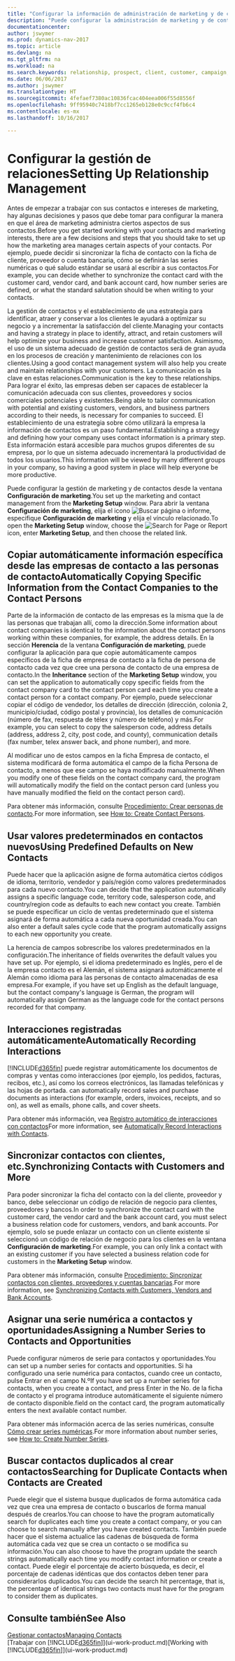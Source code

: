 ```yaml
---
title: "Configurar la información de administración de marketing y de contactos"
description: "Puede configurar la administración de marketing y de contacto de Dynamics NAV para optimizar las relaciones con los clientes potenciales o actuales, y mejorar las campañas y las promociones."
documentationcenter: 
author: jswymer
ms.prod: dynamics-nav-2017
ms.topic: article
ms.devlang: na
ms.tgt_pltfrm: na
ms.workload: na
ms.search.keywords: relationship, prospect, client, customer, campaign, promo
ms.date: 06/06/2017
ms.author: jswymer
ms.translationtype: HT
ms.sourcegitcommit: 4fefaef7380ac10836fcac404eea006f55d8556f
ms.openlocfilehash: 9ff95940c7418bf7cc1265eb128e0c9ccf4fb6c4
ms.contentlocale: es-mx
ms.lasthandoff: 10/16/2017

---
```

# <a name="setting-up-relationship-management"></a><span data-ttu-id="8feb6-103">Configurar la gestión de relaciones</span><span class="sxs-lookup"><span data-stu-id="8feb6-103">Setting Up Relationship Management</span></span>
<span data-ttu-id="8feb6-104">Antes de empezar a trabajar con sus contactos e intereses de marketing, hay algunas decisiones y pasos que debe tomar para configurar la manera en que el área de marketing administra ciertos aspectos de sus contactos.</span><span class="sxs-lookup"><span data-stu-id="8feb6-104">Before you get started working with your contacts and marketing interests, there are a few decisions and steps that you should take to set up how the marketing area manages certain aspects of your contacts.</span></span> <span data-ttu-id="8feb6-105">Por ejemplo, puede decidir si sincronizar la ficha de contacto con la ficha de cliente, proveedor o cuenta bancaria, cómo se definirán las series numéricas o qué saludo estándar se usará al escribir a sus contactos.</span><span class="sxs-lookup"><span data-stu-id="8feb6-105">For example, you can decide whether to synchronize the contact card with the customer card, vendor card, and bank account card, how number series are defined, or what the standard salutation should be when writing to your contacts.</span></span>

<span data-ttu-id="8feb6-106">La gestión de contactos y el establecimiento de una estrategia para identificar, atraer y conservar a los clientes le ayudará a optimizar su negocio y a incrementar la satisfacción del cliente.</span><span class="sxs-lookup"><span data-stu-id="8feb6-106">Managing your contacts and having a strategy in place to identify, attract, and retain customers will help optimize your business and increase customer satisfaction.</span></span> <span data-ttu-id="8feb6-107">Asimismo, el uso de un sistema adecuado de gestión de contactos será de gran ayuda en los procesos de creación y mantenimiento de relaciones con los clientes.</span><span class="sxs-lookup"><span data-stu-id="8feb6-107">Using a good contact management system will also help you create and maintain relationships with your customers.</span></span> <span data-ttu-id="8feb6-108">La comunicación es la clave en estas relaciones.</span><span class="sxs-lookup"><span data-stu-id="8feb6-108">Communication is the key to these relationships.</span></span> <span data-ttu-id="8feb6-109">Para lograr el éxito, las empresas deben ser capaces de establecer la comunicación adecuada con sus clientes, proveedores y socios comerciales potenciales y existentes.</span><span class="sxs-lookup"><span data-stu-id="8feb6-109">Being able to tailor communication with potential and existing customers, vendors, and business partners according to their needs, is necessary for companies to succeed.</span></span> <span data-ttu-id="8feb6-110">El establecimiento de una estrategia sobre cómo utilizará la empresa la información de contactos es un paso fundamental.</span><span class="sxs-lookup"><span data-stu-id="8feb6-110">Establishing a strategy and defining how your company uses contact information is a primary step.</span></span> <span data-ttu-id="8feb6-111">Esta información estará accesible para muchos grupos diferentes de su empresa, por lo que un sistema adecuado incrementará la productividad de todos los usuarios.</span><span class="sxs-lookup"><span data-stu-id="8feb6-111">This information will be viewed by many different groups in your company, so having a good system in place will help everyone be more productive.</span></span>

<span data-ttu-id="8feb6-112">Puede configurar la gestión de marketing y de contactos desde la ventana **Configuración de marketing**.</span><span class="sxs-lookup"><span data-stu-id="8feb6-112">You set up the marketing and contact management from the **Marketing Setup** window.</span></span> <span data-ttu-id="8feb6-113">Para abrir la ventana **Configuración de marketing**, elija el icono ![Buscar página o informe](media/ui-search/search_small.png "icono Buscar página o informe"), especifique **Configuración de marketing** y elija el vínculo relacionado.</span><span class="sxs-lookup"><span data-stu-id="8feb6-113">To open the **Marketing Setup** window, choose the ![Search for Page or Report](media/ui-search/search_small.png "Search for Page or Report icon") icon, enter **Marketing Setup**, and then choose the related link.</span></span>

## <a name="automatically-copying-specific-information-from-the-contact-companies-to-the-contact-persons"></a><span data-ttu-id="8feb6-114">Copiar automáticamente información específica desde las empresas de contacto a las personas de contacto</span><span class="sxs-lookup"><span data-stu-id="8feb6-114">Automatically Copying Specific Information from the Contact Companies to the Contact Persons</span></span>
<span data-ttu-id="8feb6-115">Parte de la información de contacto de las empresas es la misma que la de las personas que trabajan allí, como la dirección.</span><span class="sxs-lookup"><span data-stu-id="8feb6-115">Some information about contact companies is identical to the information about the contact persons working within these companies, for example, the address details.</span></span> <span data-ttu-id="8feb6-116">En la sección **Herencia** de la ventana **Configuración de marketing**, puede configurar la aplicación para que copie automáticamente campos específicos de la ficha de empresa de contacto a la ficha de persona de contacto cada vez que cree una persona de contacto de una empresa de contacto.</span><span class="sxs-lookup"><span data-stu-id="8feb6-116">In the **Inheritance** section of the **Marketing Setup** window, you can set the application to automatically copy specific fields from the contact company card to the contact person card each time you create a contact person for a contact company.</span></span> <span data-ttu-id="8feb6-117">Por ejemplo, puede seleccionar copiar el código de vendedor, los detalles de dirección (dirección, colonia 2, municipio/ciudad, código postal y provincia), los detalles de comunicación (número de fax, respuesta de télex y número de teléfono) y más.</span><span class="sxs-lookup"><span data-stu-id="8feb6-117">For example, you can select to copy the salesperson code, address details (address, address 2, city, post code, and county), communication details (fax number, telex answer back, and phone number), and more.</span></span>

<span data-ttu-id="8feb6-118">Al modificar uno de estos campos en la ficha Empresa de contacto, el sistema modificará de forma automática el campo de la ficha Persona de contacto, a menos que ese campo se haya modificado manualmente.</span><span class="sxs-lookup"><span data-stu-id="8feb6-118">When you modify one of these fields on the contact company card, the program will automatically modify the field on the contact person card (unless you have manually modified the field on the contact person card).</span></span>

<span data-ttu-id="8feb6-119">Para obtener más información, consulte [Procedimiento: Crear personas de contacto](marketing-how-create-contact-persons.md).</span><span class="sxs-lookup"><span data-stu-id="8feb6-119">For more information, see [How to: Create Contact Persons](marketing-how-create-contact-persons.md).</span></span>

## <a name="using-predefined-defaults-on-new-contacts"></a><span data-ttu-id="8feb6-120">Usar valores predeterminados en contactos nuevos</span><span class="sxs-lookup"><span data-stu-id="8feb6-120">Using Predefined Defaults on New Contacts</span></span>
<span data-ttu-id="8feb6-121">Puede hacer que la aplicación asigne de forma automática ciertos códigos de idioma, territorio, vendedor y país/región como valores predeterminados para cada nuevo contacto.</span><span class="sxs-lookup"><span data-stu-id="8feb6-121">You can decide that the application automatically assigns a specific language code, territory code, salesperson code, and country/region code as defaults to each new contact you create.</span></span> <span data-ttu-id="8feb6-122">También se puede especificar un ciclo de ventas predeterminado que el sistema asignará de forma automática a cada nueva oportunidad creada.</span><span class="sxs-lookup"><span data-stu-id="8feb6-122">You can also enter a default sales cycle code that the program automatically assigns to each new opportunity you create.</span></span>

<span data-ttu-id="8feb6-123">La herencia de campos sobrescribe los valores predeterminados en la configuración.</span><span class="sxs-lookup"><span data-stu-id="8feb6-123">The inheritance of fields overwrites the default values you have set up.</span></span> <span data-ttu-id="8feb6-124">Por ejemplo, si el idioma predeterminado es Inglés, pero el de la empresa contacto es el Alemán, el sistema asignará automáticamente el Alemán como idioma para las personas de contacto almacenadas de esa empresa.</span><span class="sxs-lookup"><span data-stu-id="8feb6-124">For example, if you have set up English as the default language, but the contact company's language is German, the program will automatically assign German as the language code for the contact persons recorded for that company.</span></span>

<!--You can also setup a default salutation that the program automatically assigns to your contacts. You can use these salutations in your interaction template attachments (for example, Microsoft Word documents). When setting up a default salutation, you can enter a salutation text and a salutation format. For example, if the salutation text is Dear, and the salutation format is Salutation Text + Title + Name, the program will automatically enter Dear Mr. John Smith as a salutation for a contact called John Smith.-->

## <a name="automatically-recording-interactions"></a><span data-ttu-id="8feb6-125">Interacciones registradas automáticamente</span><span class="sxs-lookup"><span data-stu-id="8feb6-125">Automatically Recording Interactions</span></span>
[!INCLUDE[d365fin](includes/d365fin_md.md)]<span data-ttu-id="8feb6-126"> puede registrar automáticamente los documentos de compras y ventas como interacciones (por ejemplo, los pedidos, facturas, recibos, etc.), así como los correos electrónicos, las llamadas telefónicas y las hojas de portada.</span><span class="sxs-lookup"><span data-stu-id="8feb6-126"> can automatically record sales and purchase documents as interactions (for example, orders, invoices, receipts, and so on), as well as emails, phone calls, and cover sheets.</span></span>

<span data-ttu-id="8feb6-127">Para obtener más información, vea [Registro automático de interacciones con contactos](marketing-auto-record-interactions.md)</span><span class="sxs-lookup"><span data-stu-id="8feb6-127">For more information, see [Automatically Record Interactions with Contacts](marketing-auto-record-interactions.md).</span></span>

## <a name="synchronizing-contacts-with-customers-and-more"></a><span data-ttu-id="8feb6-128">Sincronizar contactos con clientes, etc.</span><span class="sxs-lookup"><span data-stu-id="8feb6-128">Synchronizing Contacts with Customers and More</span></span>
<span data-ttu-id="8feb6-129">Para poder sincronizar la ficha del contacto con la del cliente, proveedor y banco, debe seleccionar un código de relación de negocio para clientes, proveedores y bancos.</span><span class="sxs-lookup"><span data-stu-id="8feb6-129">In order to synchronize the contact card with the customer card, the vendor card and the bank account card, you must select a business relation code for customers, vendors, and bank accounts.</span></span> <span data-ttu-id="8feb6-130">Por ejemplo, solo se puede enlazar un contacto con un cliente existente si seleccionó un código de relación de negocio para los clientes en la ventana **Configuración de marketing**.</span><span class="sxs-lookup"><span data-stu-id="8feb6-130">For example, you can only link a contact with an existing customer if you have selected a business relation code for customers in the **Marketing Setup** window.</span></span>

<span data-ttu-id="8feb6-131">Para obtener más información, consulte [Procedimiento: Sincronizar contactos con clientes, proveedores y cuentas bancarias](marketing-synchronize-contacts-customers-vendors-bank-accounts.md).</span><span class="sxs-lookup"><span data-stu-id="8feb6-131">For more information, see [Synchronizing Contacts with Customers, Vendors and Bank Accounts](marketing-synchronize-contacts-customers-vendors-bank-accounts.md).</span></span>

## <a name="assigning-a-number-series-to-contacts-and-opportunities"></a><span data-ttu-id="8feb6-132">Asignar una serie numérica a contactos y oportunidades</span><span class="sxs-lookup"><span data-stu-id="8feb6-132">Assigning a Number Series to Contacts and Opportunities</span></span>
<span data-ttu-id="8feb6-133">Puede configurar números de serie para contactos y oportunidades.</span><span class="sxs-lookup"><span data-stu-id="8feb6-133">You can set up a number series for contacts and opportunities.</span></span> <span data-ttu-id="8feb6-134">Si ha configurado una serie numérica para contactos, cuando cree un contacto, pulse Entrar en el campo N.º</span><span class="sxs-lookup"><span data-stu-id="8feb6-134">If you have set up a number series for contacts, when you create a contact, and press Enter in the No.</span></span> <span data-ttu-id="8feb6-135">de la ficha de contacto y el programa introduce automáticamente el siguiente número de contacto disponible.</span><span class="sxs-lookup"><span data-stu-id="8feb6-135">field on the contact card, the program automatically enters the next available contact number.</span></span>

<span data-ttu-id="8feb6-136">Para obtener más información acerca de las series numéricas, consulte [Cómo crear series numéricas](ui-create-number-series.md).</span><span class="sxs-lookup"><span data-stu-id="8feb6-136">For more information about number series, see [How to: Create Number Series](ui-create-number-series.md).</span></span>

## <a name="searching-for-duplicate-contacts-when-contacts-are-created"></a><span data-ttu-id="8feb6-137">Buscar contactos duplicados al crear contactos</span><span class="sxs-lookup"><span data-stu-id="8feb6-137">Searching for Duplicate Contacts when Contacts are Created</span></span>
<span data-ttu-id="8feb6-138">Puede elegir que el sistema busque duplicados de forma automática cada vez que crea una empresa de contacto o buscarlos de forma manual después de crearlos.</span><span class="sxs-lookup"><span data-stu-id="8feb6-138">You can choose to have the program automatically search for duplicates each time you create a contact company, or you can choose to search manually after you have created contacts.</span></span> <span data-ttu-id="8feb6-139">También puede hacer que el sistema actualice las cadenas de búsqueda de forma automática cada vez que se crea un contacto o se modifica su información.</span><span class="sxs-lookup"><span data-stu-id="8feb6-139">You can also choose to have the program update the search strings automatically each time you modify contact information or create a contact.</span></span> <span data-ttu-id="8feb6-140">Puede elegir el porcentaje de acierto búsqueda, es decir, el porcentaje de cadenas idénticas que dos contactos deben tener para considerarlos duplicados.</span><span class="sxs-lookup"><span data-stu-id="8feb6-140">You can decide the search hit percentage, that is, the percentage of identical strings two contacts must have for the program to consider them as duplicates.</span></span>

## <a name="see-also"></a><span data-ttu-id="8feb6-141">Consulte también</span><span class="sxs-lookup"><span data-stu-id="8feb6-141">See Also</span></span>
[<span data-ttu-id="8feb6-142">Gestionar contactos</span><span class="sxs-lookup"><span data-stu-id="8feb6-142">Managing Contacts</span></span>](marketing-contacts.md)  
<span data-ttu-id="8feb6-143">[Trabajar con [!INCLUDE[d365fin](includes/d365fin_md.md)]](ui-work-product.md)</span><span class="sxs-lookup"><span data-stu-id="8feb6-143">[Working with [!INCLUDE[d365fin](includes/d365fin_md.md)]](ui-work-product.md)</span></span>  

